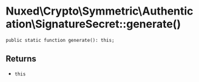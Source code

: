 # Nuxed\\Crypto\\Symmetric\\Authentication\\SignatureSecret::generate()




``` Hack
public static function generate(): this;
```




## Returns




+ ` this `